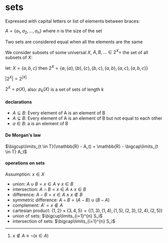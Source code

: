 # sets

Expressed with capital letters or list of elements between braces:

$A = \{ a_1, a_2, ..., a_n \}$ where $n$ is the size of the set

Two sets are considered equal when all the elements are the same

We consider subsets of some universal $X$, $A, B, ... \in 2^X =$ the set of all subsets of $X$:

let: $X = \{ a, b, c \}$ then $2^X = \{ \emptyset, \{ a \}, \{ b \}, \{ c \}, \{ b, c \}, \{ a, b \}, \{ a, c \}, \{ a, b, c \} \}$

$|2^X| = 2^{|X|}$

$2^X = p(X)$, also: $p_k(X)$ is a set of sets of length $k$

#### declarations

- $A \subseteq B$: Every element of A is an element of B
- $A \subsetneq B$: Every element of A is an element of B but not equal to each other
- $a \in B$: a is an element of B

#### De Morgan's law

$\bigcup\limits_{t \in T}(\mathbb{R} - A_t) = \mathbb{R} - \bigcap\limits_{t \in T} A_t$

#### operations on sets

Assumption: $x \in X$

- union: $A \cup B = x \in A \lor x \in B$
- intersection: $A \cap B = x \in A \land x \in B$
- difference: $A - B = x \in A \land x \notin B$
- symmetric difference: $A \div B = (A - B) \cup (B - A)$
- complement: $A' = x \notin A$
- cartesian product: $\{1, 2\} \times \{3, 4, 5\} = \{(1, 3), (1, 4), (1, 5), (2, 3), (2, 4), (2, 5)\}$
- union of sets: $\bigcup\limits_{i=1}^{n} S_i$
- intersection of sets: $\bigcap\limits_{i=1}^{n} S_i$

---

1. $x \notin A \equiv \neg(x \in A)$
